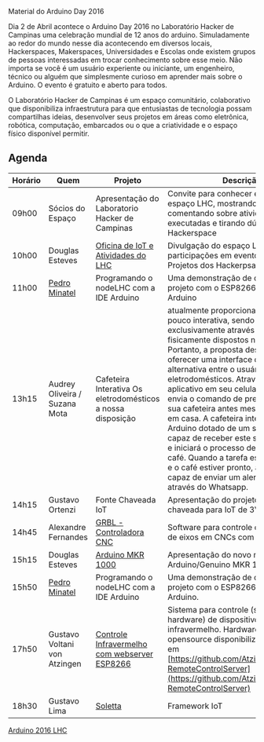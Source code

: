 Material do Arduino Day 2016

Dia 2 de Abril acontece o Arduino Day 2016 no Laboratório Hacker de Campinas uma celebração mundial de 12 anos do arduino. Simuladamente ao redor do mundo nesse dia acontecendo em diversos locais, Hackerspaces, Makerspaces, Universidades e Escolas onde existem grupos de pessoas interessadas em trocar conhecimento sobre esse meio.
Não importa se você é um usuário experiente ou iniciante, um engenheiro, técnico ou alguém que simplesmente curioso em aprender mais sobre o Arduino. O evento é gratuito e aberto para todos.

O Laboratório Hacker de Campinas é um espaço comunitário, colaborativo que disponibiliza infraestrutura para que entusiastas de tecnologia possam compartilhas ideias, desenvolver seus projetos em áreas como eletrônica, robótica, computação, embarcados ou o que a criatividade e o espaço físico disponível permitir.

## Agenda

| Horário         | Quem	| Projeto |  Descrição |
| --- | --- | --- | --- |
|09h00|Sócios do Espaço|Apresentação do Laboratorio Hacker de Campinas	|Convite para conhecer e participar do espaço LHC, mostrando os espaços, comentando sobre atividades executadas e tirando dúvida sobre Hackerspace|
|10h00|Douglas Esteves|[Oficina de IoT e Atividades do LHC](https://pt.slideshare.net/douglasesteves/apresentao-do-lhc)|Divulgação do espaço LHC, participações em eventos e oficinas, Projetos dos Hackerpsace.|
|11h00|[Pedro Minatel](http://pedrominatel.com.br)|Programando o nodeLHC com a IDE Arduino|Uma demonstração de como criar um projeto com o ESP8266 com a IDE Arduino|
|13h15|Audrey Oliveira / Suzana Mota	|Cafeteira Interativa	Os eletrodomésticos a nossa disposição | atualmente proporciona uma interação pouco interativa, sendo realizadas exclusivamente através de botões fisicamente dispostos no aparelho. Portanto, a proposta deste projeto é oferecer uma interface de comunicação alternativa entre o usuário e seus eletrodomésticos. Através de um aplicativo em seu celular, o usuário, envia o comando de preparar café para sua cafeteira antes mesmo de chegar em casa. A cafeteira integrada a um Arduino dotado de um shield Wifi, será capaz de receber este sinal de ativação e iniciará o processo de preparação do café. Quando a tarefa estiver terminada e o café estiver pronto, a cafeteira será capaz de enviar um alerta ao usuário através do Whatsapp.
|14h15|Gustavo Ortenzi|	Fonte Chaveada IoT|	Apresentação do projeto da fonte chaveada para IoT de 3V3.
|14h45|Alexandre Fernandes|	[GRBL - Controladora CNC](https://drive.google.com/file/d/0Bx7RZMEK4yD3Qnc1Y1BWQnJEemM/view)| Software para controle de movimentos de eixos em CNCs com Arduino.
|15h15|Douglas Esteves|	[Arduino MKR 1000](https://pt.slideshare.net/douglasesteves/genuino-mkr1000) |	Apresentação do novo modelo de Arduino/Genuino MKR 1000
|15h50|[Pedro Minatel](http://pedrominatel.com.br)|Programando o nodeLHC com a IDE Arduino | Uma demonstração de como criar um projeto com o ESP8266 com a IDE Arduino.
|17h50| Gustavo Voltani von Atzingen | [Controle Infravermelho com webserver ESP8266](https://drive.google.com/file/d/0B2Lb_9hyZZ2EQ0RqMjVGTWZWWjg/view)	| Sistema para controle (software e hardware) de dispositivos de controle infravermelho. Hardware e software opensource disponibilizados no github em [https://github.com/Atzingen/esp8266-RemoteControlServer](https://github.com/Atzingen/esp8266-RemoteControlServer) |Hardware: baseado no microcontrolador esp8266 modelo 12e , com regulador de tensão e emissor infravermelho. Esquemático e pcb desenvolvidos no eagle(r) e disponíveis no repositório. Software: Webserver embarcada no esp faz a interface de controle com o usuário, entregando uma página com a UI de controle. a UI é feita utilizando bootstrap e jquery mobile para melhor interação com o usuário de forma responsiva. Os eventos da UI são feitos com o esp8266 de forma assincrona utilizando ajax (via jquery). Todo o software foi escrito utilizando o arduino como plataforma de desenvolvimento para o esp8266. Para mais informações, visite: https://github.com/Atzingen/esp8266-RemoteControlServer |
|18h30|Gustavo Lima| [Soletta](https://drive.google.com/file/d/0B2Lb_9hyZZ2EUmdZZF9VVDZmcDA/view)	| Framework IoT|

[Arduino 2016 LHC](https://lhc.net.br/wiki/Genuino_Day_2016)
